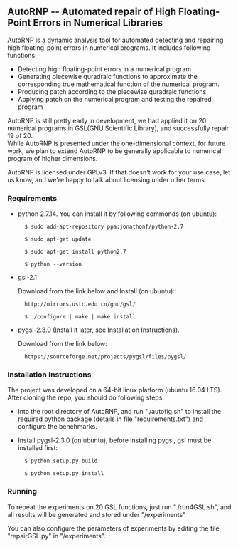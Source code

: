 ## AutoRNP -- Automated repair of High Floating-Point Errors in Numerical Libraries

AutoRNP is a dynamic analysis tool for automated detecting and repairing high floating-point errors in numerical programs.
It includes following functions:

* Detecting high floating-point errors in a numerical program
* Generating piecewise quradraic functions to approximate the corresponding true mathematical function of the numerical program.
* Producing patch according to the piecewise quradraic functions
* Applying patch on the numerical program and testing the repaired program

AutoRNP is still pretty early in development, we had applied it on 20 numerical programs in GSL(GNU Scientific Library), 
and successfully repair 19 of 20.  
While AutoRNP is presented under the one-dimensional context, 
for future work, we plan to extend AutoRNP to be generally applicable to numerical program of higher dimensions.

AutoRNP is licensed under GPLv3. If that doesn't work for your use case, let us know, and we're happy to talk about licensing under other terms.

### Requirements

* python 2.7.14. You can install it by following commonds (on ubuntu):
    
    
        $ sudo add-apt-repository ppa:jonathonf/python-2.7
        
        $ sudo apt-get update
        
        $ sudo apt-get install python2.7
    
        $ python --version

* gsl-2.1 

    Download from the link below and Install (on ubuntu)::


        http://mirrors.ustc.edu.cn/gnu/gsl/

        $ ./configure | make | make install

* pygsl-2.3.0 (Install it later, see Installation Instructions). 

    Download from the link below:


        https://sourceforge.net/projects/pygsl/files/pygsl/





### Installation Instructions
The project was developed on a 64-bit linux platform (ubuntu 16.04 LTS). 
After cloning the repo, you should do following steps:

* Into the root directory of AutoRNP, and run "./autofig.sh" to 
install the required python package (details in file "requirements.txt") and configure the benchmarks.

* Install pygsl-2.3.0 (on ubuntu), before installing pygsl, gsl must be installed first:


        $ python setup.py build
        
        $ python setup.py install
 




### Running

To repeat the experiments on 20 GSL functions, just run "./run4GSL.sh", and all results will be generated and stored under "/experiments"

You can also configure the parameters of experiments by editing the file "repairGSL.py" in "/experiments".